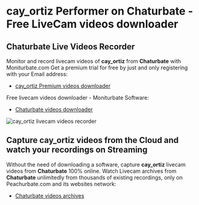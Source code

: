 # cay_ortiz Performer on Chaturbate - Free LiveCam videos downloader

## Chaturbate Live Videos Recorder

Monitor and record livecam videos of **cay_ortiz** from **Chaturbate** with Moniturbate.com
Get a premium trial for free by just and only registering with your Email address:
* [cay_ortiz Premium videos downloader](https://moniturbate.com/request-demo-licence-key.html)

Free livecam videos downloader - Moniturbate Software:
* [Chaturbate videos downloader](https://moniturbate.com/moniturbate-download-software.html)

![cay_ortiz livecam videos recorder](https://peachurnet.com/templates/moniturbate-software.png)


## Capture cay_ortiz videos from the Cloud and watch your recordings on Streaming

Without the need of downloading a software, capture **cay_ortiz** livecam videos from **Chaturbate** 100% online.
Watch Livecam archives from **Chaturbate** unlimitedly from thousands of existing recordings, only on Peachurbate.com and its websites network:
* [Chaturbate videos archives](https://peachurnet.com/)